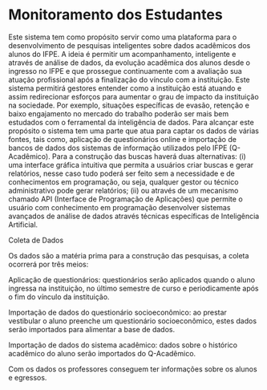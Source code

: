 # Monitoramento dos Estudantes


Este sistema tem como propósito servir como uma plataforma para o desenvolvimento de pesquisas inteligentes sobre dados acadêmicos dos alunos do IFPE. A ideia é permitir um acompanhamento, inteligente e através de análise de dados, da evolução acadêmica dos alunos desde o ingresso no IFPE e que prossegue continuamente com a avaliação sua atuação profissional após a finalização do vínculo com a instituição.  Este sistema permitirá gestores entender como a instituição está atuando e assim redirecionar esforços para aumentar o grau de impacto da instituição na sociedade. Por exemplo, situações específicas de evasão, retenção e baixo engajamento no mercado do trabalho poderão ser mais bem estudados com o ferramental da inteligência de dados.
Para alcançar este propósito o sistema tem uma parte que atua para captar os dados de várias fontes, tais como, aplicação de questionários online e importação de bancos de dados dos sistemas de informação utilizados pelo IFPE (Q-Acadêmico). Para a construção das buscas haverá duas alternativas: (i) uma interface gráfica intuitiva que permita a usuários criar buscas e gerar relatórios, nesse caso tudo poderá ser feito sem a necessidade e de conhecimentos em programação, ou seja, qualquer gestor ou técnico administrativo pode gerar relatórios; (ii) ou através de um mecanismo chamado API (Interface de Programação de Aplicações) que permite o usuário com conhecimento em programação desenvolver sistemas avançados de análise de dados através técnicas específicas de Inteligência Artificial. 
 
Coleta de Dados

Os dados são a matéria prima para a construção das pesquisas, a coleta ocorrerá por três meios:

Aplicação de questionários: questionários serão aplicados quando o aluno ingressa na instituição, no último semestre de curso e periodicamente após o fim do vínculo da instituição.

Importação de dados do questionário socioeconômico: ao prestar vestibular o aluno preenche um questionário socioeconômico, estes dados serão importados para alimentar a base de dados. 

Importação de dados do sistema acadêmico: dados sobre o histórico acadêmico do aluno serão importados do Q-Acadêmico.

Com os dados os professores conseguem ter informações sobre os alunos e egressos.



